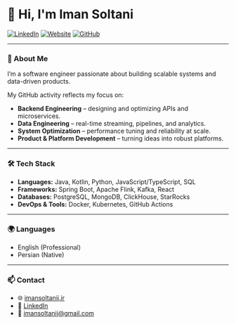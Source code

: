 # 👋 Hi, I'm Iman Soltani

[![LinkedIn](https://img.shields.io/badge/LinkedIn-iman--soltani-blue?logo=linkedin)](https://www.linkedin.com/in/iman-soltani/)
[![Website](https://img.shields.io/badge/Website-imansoltanij.ir-green?logo=google-chrome)](https://imansoltanij.ir)
[![GitHub](https://img.shields.io/badge/GitHub-imancn-black?logo=github)](https://github.com/imancn)

---

### 🚀 About Me

I’m a software engineer passionate about building scalable systems and data-driven products.

My GitHub activity reflects my focus on:

* **Backend Engineering** – designing and optimizing APIs and microservices.
* **Data Engineering** – real-time streaming, pipelines, and analytics.
* **System Optimization** – performance tuning and reliability at scale.
* **Product & Platform Development** – turning ideas into robust platforms.

---

### 🛠️ Tech Stack

* **Languages:** Java, Kotlin, Python, JavaScript/TypeScript, SQL
* **Frameworks:** Spring Boot, Apache Flink, Kafka, React
* **Databases:** PostgreSQL, MongoDB, ClickHouse, StarRocks
* **DevOps & Tools:** Docker, Kubernetes, GitHub Actions

---

### 🌍 Languages

* English (Professional)
* Persian (Native)

---

### 📫 Contact

* 🌐 [imansoltanij.ir](https://imansoltanij.ir)
* 💼 [LinkedIn](https://www.linkedin.com/in/iman-soltani/)
* 📧 [imansoltanij@gmail.com](mailto:imansoltanij@gmail.com)
